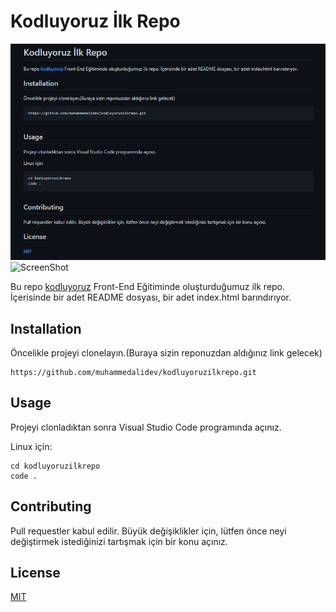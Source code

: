 # Kodluyoruz İlk Repo
![Kodluyoruz İlk Repo](ScreenShot.png)![ScreenShot](https://user-images.githubusercontent.com/89411854/158636259-5c7d2a80-0926-40d8-b882-62230affaf68.png)

Bu repo [kodluyoruz](https://www.kodluyoruz.org/) Front-End Eğitiminde oluşturduğumuz ilk repo. İçerisinde bir adet README dosyası, bir adet index.html barındırıyor.

## Installation

Öncelikle projeyi clonelayın.(Buraya sizin reponuzdan aldığınız link gelecek)

```
https://github.com/muhammedalidev/kodluyoruzilkrepo.git
```

## Usage

Projeyi clonladıktan sonra Visual Studio Code programında açınız.
 
 Linux için:

 ```
 cd kodluyoruzilkrepo
 code .
 ```

 ## Contributing
 
 Pull requestler kabul edilir. Büyük değişiklikler için, lütfen önce neyi değiştirmek istediğinizi tartışmak için bir konu açınız.

 ## License
 
 [MIT](LICENSE)
